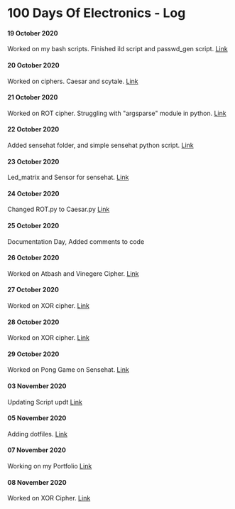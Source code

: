 # 100 Days Of Electronics - Log

#### 19 October 2020
Worked on my bash scripts. Finished ild script and passwd_gen script. [Link](https://github.com/Srm-Akla/Scripts)


#### 20 October 2020
Worked on ciphers. Caesar and scytale. [Link](https://github.com/Srm-Akla/Cryptography)

#### 21 October 2020
Worked on ROT cipher. Struggling with "argsparse" module in python. [Link](https://github.com/Srm-Akla/Cryptography/tree/main/Substitution_Ciphers)

#### 22 October 2020
Added sensehat folder, and simple sensehat python script. [Link](https://github.com/Srm-Akla/RaspberryPie/tree/master/Sensehat)

#### 23 October 2020
Led_matrix and Sensor for sensehat. [Link](https://github.com/Srm-Akla/RaspberryPie/tree/master/Sensehat)

#### 24 October 2020
Changed ROT.py to Caesar.py  [Link](https://github.com/Srm-Akla/Cryptography/tree/main/Substitution_Ciphers)

#### 25 October 2020
Documentation Day, Added comments to code

#### 26 October 2020
Worked on Atbash and Vinegere Cipher. [Link](https://github.com/Srm-Akla/Cryptography)

#### 27 October 2020
Worked on XOR cipher. [Link](https://github.com/Srm-Akla/Cryptography/tree/main/Modern_Ciphers)

#### 28 October 2020
Worked on XOR cipher. [Link](https://github.com/Srm-Akla/Cryptography/tree/main/Modern_Ciphers)

#### 29 October 2020
Worked on Pong Game on Sensehat. [Link](https://github.com/Srm-Akla/RaspberryPie/blob/main/Sensehat/Pong.pyi)

#### 03 November 2020
Updating Script updt [Link](https://github.com/Srm-Akla/Scripts/blob/main/ild)

#### 05 November 2020
Adding dotfiles. [Link](https://github.com/Srm-Akla/dotfiles)

#### 07 November 2020
Working on my Portfolio [Link](https://github.com/Srm-Akla/Portfolio)

#### 08 November 2020
Worked on XOR Cipher. [Link](https://github.com/Srm-Akla/Cryptography/blob/main/Modern_Ciphers/XOR.py)
